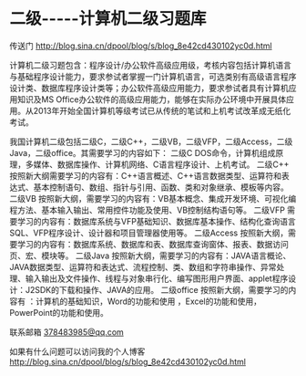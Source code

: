 # 二级-----计算机二级习题库

传送门 http://blog.sina.cn/dpool/blog/s/blog_8e42cd430102yc0d.html

计算机二级习题包含：程序设计/办公软件高级应用级，考核内容包括计算机语言与基础程序设计能力，要求参试者掌握一门计算机语言，可选类别有高级语言程序设计类、数据库程序设计类等；办公软件高级应用能力，要求参试者具有计算机应用知识及MS Office办公软件的高级应用能力，能够在实际办公环境中开展具体应用。从2013年开始全国计算机等级考试已从传统的笔试和上机考试改革成无纸化考试。

我国计算机二级包括二级C，二级C++，二级VB，二级VFP，二级Access，二级Java，二级office。其需要学习的内容如下：
二级C
DOS命令，计算机组成原理，多媒体、数据库操作、计算机网络、C语言程序设计、上机考试。
二级C++
按照新大纲需要学习的内容有：C++语言概述、C++语言数据类型、运算符和表达式、基本控制语句、数组、指针与引用、函数、类和对象继承、模板等内容。
二级VB
按照新大纲，需要学习的内容有：VB基本概念、集成开发环境、可视化编程方法、基本输入输出、常用控件功能及使用、VB控制结构语句等。
二级VFP
需要学习的内容有：数据库系统与VFP基础知识、数据库基本操作、结构化查询语言SQL、VFP程序设计、设计器和项目管理器使用等。
二级Access
按照新大纲，需要学习的内容有：数据库系统、数据库和表、数据库查询窗体、报表、数据访问页、宏、模块等。
二级Java
按照新大纲，需要学习的内容有：JAVA语言概论、JAVA数据类型、运算符和表达式、流程控制、类、数组和字符串操作、异常处理、输入输出及文件操作、线程与对象串行化、编写图形用户界面、applet程序设计：J2SDK的下载和操作、JAVA的应用。
二级office
按照新大纲，需要学习的内容有 ：计算机的基础知识，Word的功能和使用 ，Excel的功能和使用，PowerPoint的功能和使用。

联系邮箱 378483985@qq.com

如果有什么问题可以访问我的个人博客   http://blog.sina.cn/dpool/blog/s/blog_8e42cd430102yc0d.html

